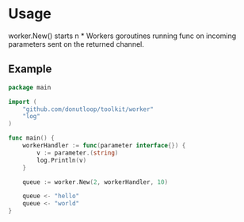 # Usage

worker.New() starts n * Workers goroutines running func on incoming
parameters sent on the returned channel.

## Example 
```go 
package main 

import (
	"github.com/donutloop/toolkit/worker"
	"log"
)

func main() {
	workerHandler := func(parameter interface{}) {
		v := parameter.(string)
		log.Println(v)	
	}

	queue := worker.New(2, workerHandler, 10)

	queue <- "hello"
	queue <- "world"
}
```